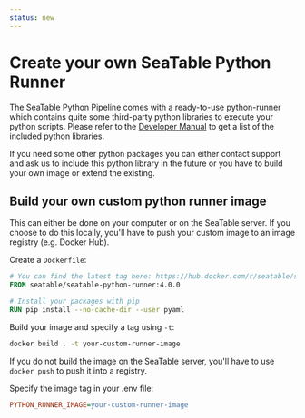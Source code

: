 ```yaml
---
status: new
---
```


# Create your own SeaTable Python Runner

The SeaTable Python Pipeline comes with a ready-to-use python-runner which contains quite some third-party python libraries to execute your python scripts. Please refer to the [Developer Manual](https://developer.seatable.io/scripts/python/common_questions/#install-and-use-custom-python-libraries) to get a list of the included python libraries.

If you need some other python packages you can either contact support and ask us to include this python library in the future or you have to build your own image or extend the existing.

## Build your own custom python runner image

This can either be done on your computer or on the SeaTable server. If you choose to do this locally, you'll have to push your custom image to an image registry (e.g. Docker Hub).

Create a `Dockerfile`:

```Dockerfile
# You can find the latest tag here: https://hub.docker.com/r/seatable/seatable-python-runner/tags
FROM seatable/seatable-python-runner:4.0.0

# Install your packages with pip
RUN pip install --no-cache-dir --user pyaml
```

Build your image and specify a tag using `-t`:

```bash
docker build . -t your-custom-runner-image
```

If you do not build the image on the SeaTable server, you'll have to use `docker push` to push it into a registry.

Specify the image tag in your .env file:

```ini
PYTHON_RUNNER_IMAGE=your-custom-runner-image
```
